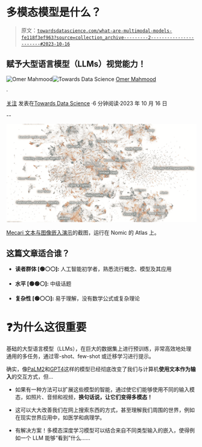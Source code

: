 # 多模态模型是什么？

> 原文：[`towardsdatascience.com/what-are-multimodal-models-fe118f3ef963?source=collection_archive---------2-----------------------#2023-10-16`](https://towardsdatascience.com/what-are-multimodal-models-fe118f3ef963?source=collection_archive---------2-----------------------#2023-10-16)

## 赋予大型语言模型（LLMs）视觉能力！

[](https://medium.com/@omermx?source=post_page-----fe118f3ef963--------------------------------)![Omer Mahmood](https://medium.com/@omermx?source=post_page-----fe118f3ef963--------------------------------)[](https://towardsdatascience.com/?source=post_page-----fe118f3ef963--------------------------------)![Towards Data Science](https://towardsdatascience.com/?source=post_page-----fe118f3ef963--------------------------------) [Omer Mahmood](https://medium.com/@omermx?source=post_page-----fe118f3ef963--------------------------------)

·

[关注](https://medium.com/m/signin?actionUrl=https%3A%2F%2Fmedium.com%2F_%2Fsubscribe%2Fuser%2F62cd989987f6&operation=register&redirect=https%3A%2F%2Ftowardsdatascience.com%2Fwhat-are-multimodal-models-fe118f3ef963&user=Omer+Mahmood&userId=62cd989987f6&source=post_page-62cd989987f6----fe118f3ef963---------------------post_header-----------) 发表在[Towards Data Science](https://towardsdatascience.com/?source=post_page-----fe118f3ef963--------------------------------) ·6 分钟阅读·2023 年 10 月 16 日[](https://medium.com/m/signin?actionUrl=https%3A%2F%2Fmedium.com%2F_%2Fvote%2Ftowards-data-science%2Ffe118f3ef963&operation=register&redirect=https%3A%2F%2Ftowardsdatascience.com%2Fwhat-are-multimodal-models-fe118f3ef963&user=Omer+Mahmood&userId=62cd989987f6&source=-----fe118f3ef963---------------------clap_footer-----------)

--

[](https://medium.com/m/signin?actionUrl=https%3A%2F%2Fmedium.com%2F_%2Fbookmark%2Fp%2Ffe118f3ef963&operation=register&redirect=https%3A%2F%2Ftowardsdatascience.com%2Fwhat-are-multimodal-models-fe118f3ef963&source=-----fe118f3ef963---------------------bookmark_footer-----------)![](img/4b7fb0fc89f35adbb6b9d33055d2f0d0.png)

[Mecari 文本与图像嵌入演示](https://atlas.nomic.ai/map/vertex-mercari)的截图，运行在 Nomic 的 Atlas 上。

## 这篇文章适合谁？

+   **读者群体 [🟢⚪️⚪️]:** 人工智能初学者，熟悉流行概念、模型及其应用

+   **水平 [🟢🟢️⚪️]:** 中级话题

+   **复杂性 [🟢⚪️⚪️]:** 易于理解，没有数学公式或复杂理论

# ❓为什么这很重要

基础的大型语言模型（LLMs），在巨大的数据集上进行预训练，非常高效地处理通用的多任务，通过零-shot、few-shot 或迁移学习进行提示。

确实，像[PaLM2](https://ai.google/discover/palm2/)和[GPT4](https://openai.com/research/gpt-4)这样的模型已经彻底改变了我们与计算机**使用文本作为输入**的交互方式，但…

+   如果有一种方法可以扩展这些模型的智能，通过使它们能够使用不同的输入模态，如照片、音频和视频，**换句话说，让它们变得多模态！**

+   这可以大大改善我们在网上搜索东西的方式，甚至理解我们周围的世界，例如在现实世界应用中，如医学和病理学。

+   有解决方案！多模态深度学习模型可以结合来自不同类型输入的嵌入，使得例如一个 LLM 能够“看到”什么……
